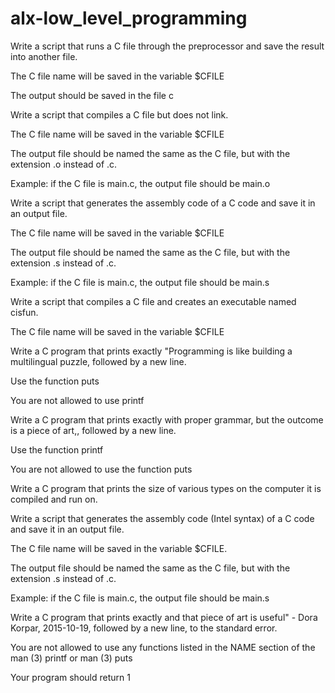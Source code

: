 # alx-low_level_programming
Write a script that runs a C file through the preprocessor and save the result into another file.

The C file name will be saved in the variable $CFILE

The output should be saved in the file c

Write a script that compiles a C file but does not link.

The C file name will be saved in the variable $CFILE

The output file should be named the same as the C file, but with the extension .o instead of .c.

Example: if the C file is main.c, the output file should be main.o

Write a script that generates the assembly code of a C code and save it in an output file.

The C file name will be saved in the variable $CFILE

The output file should be named the same as the C file, but with the extension .s instead of .c.

Example: if the C file is main.c, the output file should be main.s

Write a script that compiles a C file and creates an executable named cisfun.

The C file name will be saved in the variable $CFILE

Write a C program that prints exactly "Programming is like building a multilingual puzzle, followed by a new line.

Use the function puts

You are not allowed to use printf

Write a C program that prints exactly with proper grammar, but the outcome is a piece of art,, followed by a new line.

Use the function printf

You are not allowed to use the function puts

Write a C program that prints the size of various types on the computer it is compiled and run on.

Write a script that generates the assembly code (Intel syntax) of a C code and save it in an output file.

The C file name will be saved in the variable $CFILE.

The output file should be named the same as the C file, but with the extension .s instead of .c.

Example: if the C file is main.c, the output file should be main.s

Write a C program that prints exactly and that piece of art is useful" - Dora Korpar, 2015-10-19, followed by a new line, to the standard error.

You are not allowed to use any functions listed in the NAME section of the man (3) printf or man (3) puts

Your program should return 1
